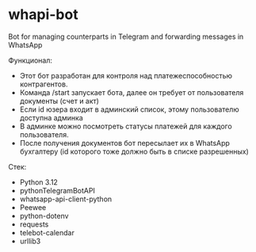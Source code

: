 # whapi-bot
Bot for managing counterparts in Telegram and forwarding messages in WhatsApp

Функционал:
* Этот бот разработан для контроля над платежеспособностью контрагентов.
*  Команда /start запускает бота, далее он требует от пользователя документы (счет и акт)
* Если id юзера входит в админский список, этому пользователю доступна админка
* В админке можно посмотреть статусы платежей для каждого пользователя.
* После получения документов бот пересылает их в WhatsApp бухгалтеру (id которого тоже должно быть в списке разрешенных)


Стек:
* Python 3.12
* pythonTelegramBotAPI
* whatsapp-api-client-python
* Peewee
* python-dotenv
* requests
* telebot-calendar
* urllib3
